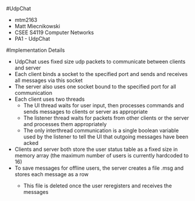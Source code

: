 #UdpChat
- mtm2163
- Matt Miecnikowski
- CSEE S4119 Computer Networks
- PA1 - UdpChat

#Implementation Details
- UdpChat uses fixed size udp packets to communicate between clients and server
- Each client binds a socket to the specified port and sends and receives all messages via this socket
- The server also uses one socket bound to the specified port for all communication
- Each client uses two threads
    - The UI thread waits for user input, then processes commands and sends messages to clients or server as appropriate
    - The listener thread waits for packets from other clients or the server and processes them appropriately
    - The only interthread communication is a single boolean variable used by the listener to tell the UI that outgoing 
    messages have been acked
- Clients and server both store the user status table as a fixed size in memory array (the maximum number of users is
currently hardcoded to 16)
- To save messages for offline users, the server creates a file <clientname>.msg and stores each message as a row
    - This file is deleted once the user reregisters and receives the messages
